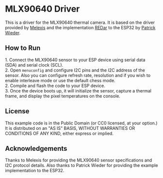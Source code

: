 # MLX90640 Driver

This is a driver for the MLX90640 thermal camera. It is based on the driver provided by [Melexis](https://www.melexis.com/en/product/MLX90640/Far-Infrared-Thermal-Sensor-Array) and the implementation [REDar](https://github.com/linkineo/REDar) to the ESP32 by [Patrick Wieder](https://github.com/linkineo).

## How to Run

1\. Connect the MLX90640 sensor to your ESP device using serial data (SDA) and serial clock (SCL).\
2\. Open `menuconfig` and configure I2C pins and the I2C address of the sensor. Also you can configure refresh rate, resolution and if you wish to enable interleave mode or use the default chess mode.\
2\. Compile and flash the code to your ESP device.\
3\. Once the device boots up, it will initialize the sensor, capture a thermal frame, and display the pixel temperatures on the console.

## License
This example code is in the Public Domain (or CC0 licensed, at your option.) It is distributed on an "AS IS" BASIS, WITHOUT WARRANTIES OR CONDITIONS OF ANY KIND, either express or implied.

## Acknowledgements
Thanks to Melexis for providing the MLX90640 sensor specifications and I2C protocol details. Also thanks to Patrick Wieder for providing the example implementation to the ESP32.